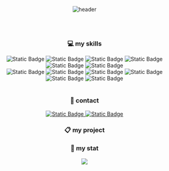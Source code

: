
<div align=center>
    
![header](https://capsule-render.vercel.app/api?type=Rounded&&text=devchyun96's%20GitHub)

  <br/>
  <br/>

### 💻 my skills
    

  <img alt="Static Badge" src="https://img.shields.io/badge/Java-0769AD?logoColor=white">
<img alt="Static Badge" src="https://img.shields.io/badge/Spring%20boot-6DB33F?logo=springboot&logoColor=white">
<img alt="Static Badge" src="https://img.shields.io/badge/Thymeleaf-005F0F?logo=thymeleaf&logoColor=white">
  <img alt="Static Badge" src="https://img.shields.io/badge/Javascript-F7DF1E?logo=javascript&logoColor=white">
  <img alt="Static Badge" src="https://img.shields.io/badge/Node.js-339933?logo=nodedotjs&logoColor=white">
  <img alt="Static Badge" src="https://img.shields.io/badge/jquery-0769AD?logo=jquery&logoColor=white"><br/>
  <img alt="Static Badge" src="https://img.shields.io/badge/HTML5-E34F26?logo=html5&logoColor=white">
  <img alt="Static Badge" src="https://img.shields.io/badge/CSS3-1572B6?logo=css3&logoColor=white">
  <img alt="Static Badge" src="https://img.shields.io/badge/MySQL-4479A1?logo=mysql&logoColor=white">
  <img alt="Static Badge" src="https://img.shields.io/badge/Amazon%20EC2-FF9900?logo=amazon%20ec2&logoColor=white">
  <img alt="Static Badge" src="https://img.shields.io/badge/Git%20hub-181717?logo=github&logoColor=white">
  <img alt="Static Badge" src="https://img.shields.io/badge/VS%20Code-007ACC?logo=visualstudiocode&logoColor=white">

  <br/>
  <br/>

### 🔔 contact
<a href="mailto:devchyun96@naver.com">
    <img alt="Static Badge" src="https://img.shields.io/badge/Naver-03C75A?logo=naver&logoColor=white">
</a>
<a href="mailto:chlhun416@gmail.com">
    <img alt="Static Badge" src="https://img.shields.io/badge/Gmail-EA4335?logo=gmail&logoColor=white">
</a>

### 📋 my project
<a href="http://">
</a>

### 🏅 my stat

<img src="https://github-readme-stats.vercel.app/api?username=devchyun96&show_icons=true&theme=dark">

</div>
<!--
**devchyun96/devchyun96** is a ✨ _special_ ✨ repository because its `README.md` (this file) appears on your GitHub profile.

Here are some ideas to get you started:

- 🔭 I’m currently working on ...
- 🌱 I’m currently learning ...
- 👯 I’m looking to collaborate on ...
- 🤔 I’m looking for help with ...
- 💬 Ask me about ...
- 📫 How to reach me: ...
- 😄 Pronouns: ...
- ⚡ Fun fact: ...
-->
